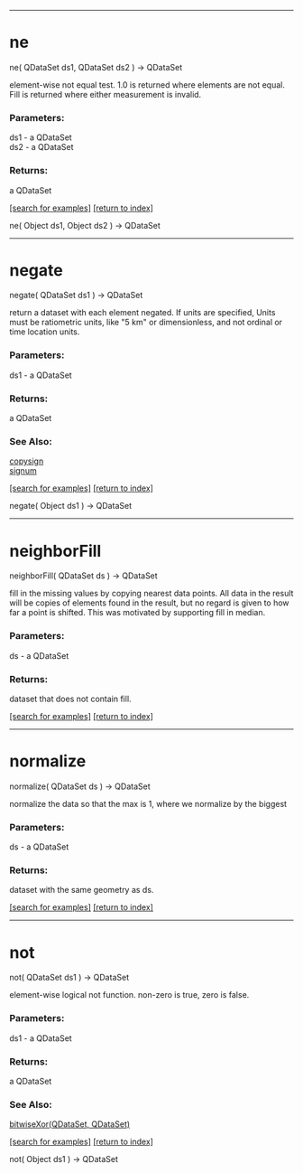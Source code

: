 ***
<a name="ne"></a>
# ne
ne( QDataSet ds1, QDataSet ds2 ) &rarr; QDataSet

element-wise not equal test.  1.0 is returned where elements are not equal.
 Fill is returned where either measurement is invalid.

### Parameters:
ds1 - a QDataSet
<br>ds2 - a QDataSet

### Returns:
a QDataSet


<a href="https://github.com/autoplot/dev/search?q=ne&unscoped_q=ne">[search for examples]</a>
<a href="https://github.com/autoplot/documentation/blob/master/javadoc/index-all.md">[return to index]</a>

ne( Object ds1, Object ds2 ) &rarr; QDataSet<br>
***
<a name="negate"></a>
# negate
negate( QDataSet ds1 ) &rarr; QDataSet

return a dataset with each element negated.
 If units are specified, Units must be ratiometric units, like "5 km" 
 or dimensionless, and not ordinal or time location units.

### Parameters:
ds1 - a QDataSet

### Returns:
a QDataSet

### See Also:
<a href='Ops_c.md#copysign'>copysign</a> <br>
<a href='Ops_s.md#signum'>signum</a> <br>

<a href="https://github.com/autoplot/dev/search?q=negate&unscoped_q=negate">[search for examples]</a>
<a href="https://github.com/autoplot/documentation/blob/master/javadoc/index-all.md">[return to index]</a>

negate( Object ds1 ) &rarr; QDataSet<br>
***
<a name="neighborFill"></a>
# neighborFill
neighborFill( QDataSet ds ) &rarr; QDataSet

fill in the missing values by copying nearest data points.  All data
 in the result will be copies of elements found in the result, but no
 regard is given to how far a point is shifted.  This was
 motivated by supporting fill in median.

### Parameters:
ds - a QDataSet

### Returns:
dataset that does not contain fill.

<a href="https://github.com/autoplot/dev/search?q=neighborFill&unscoped_q=neighborFill">[search for examples]</a>
<a href="https://github.com/autoplot/documentation/blob/master/javadoc/index-all.md">[return to index]</a>

***
<a name="normalize"></a>
# normalize
normalize( QDataSet ds ) &rarr; QDataSet

normalize the data so that the max is 1, where we normalize by the biggest

### Parameters:
ds - a QDataSet

### Returns:
dataset with the same geometry as ds.

<a href="https://github.com/autoplot/dev/search?q=normalize&unscoped_q=normalize">[search for examples]</a>
<a href="https://github.com/autoplot/documentation/blob/master/javadoc/index-all.md">[return to index]</a>

***
<a name="not"></a>
# not
not( QDataSet ds1 ) &rarr; QDataSet

element-wise logical not function.  non-zero is true, zero is false.

### Parameters:
ds1 - a QDataSet

### Returns:
a QDataSet

### See Also:
<a href='Ops_b.md#bitwiseXor'>bitwiseXor(QDataSet, QDataSet)</a> <br>

<a href="https://github.com/autoplot/dev/search?q=not&unscoped_q=not">[search for examples]</a>
<a href="https://github.com/autoplot/documentation/blob/master/javadoc/index-all.md">[return to index]</a>

not( Object ds1 ) &rarr; QDataSet<br>
